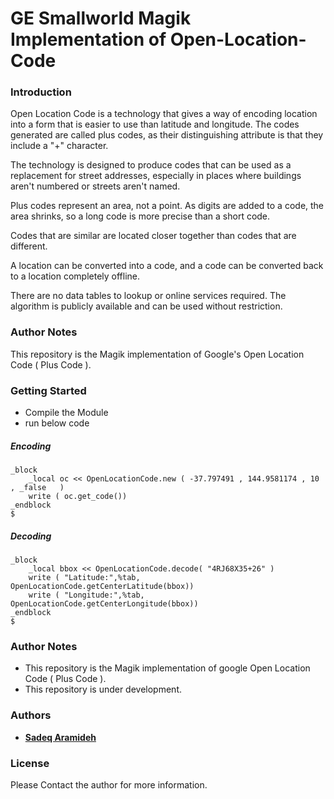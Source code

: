 # GE Smallworld Magik Implementation of Open-Location-Code


### Introduction

Open Location Code is a technology that gives a way of encoding location into a form that is
easier to use than latitude and longitude. The codes generated are called plus codes, as their
distinguishing attribute is that they include a "+" character.

The technology is designed to produce codes that can be used as a replacement for street addresses, especially
in places where buildings aren't numbered or streets aren't named.

Plus codes represent an area, not a point. As digits are added
to a code, the area shrinks, so a long code is more precise than a short
code.

Codes that are similar are located closer together than codes that are
different.

A location can be converted into a code, and a code can be converted back
to a location completely offline.

There are no data tables to lookup or online services required. The
algorithm is publicly available and can be used without restriction.

### Author Notes
This repository is the Magik implementation of Google's Open Location Code ( Plus Code ).



### Getting Started

* Compile the Module
* run below code


##### Encoding
```
_block 
	_local oc << OpenLocationCode.new ( -37.797491 , 144.9581174 , 10 , _false   )
	write ( oc.get_code())
_endblock 
$

```

##### Decoding
```
_block 
	_local bbox << OpenLocationCode.decode( "4RJ68X35+26" )
	write ( "Latitude:",%tab, OpenLocationCode.getCenterLatitude(bbox))
	write ( "Longitude:",%tab, OpenLocationCode.getCenterLongitude(bbox))
_endblock 
$

```



### Author Notes
* This repository is the Magik implementation of google Open Location Code ( Plus Code ).
* This repository is under development.


### Authors

* [**Sadeq Aramideh**](https://github.com/Aramideh)


### License

Please Contact the author for more information.


